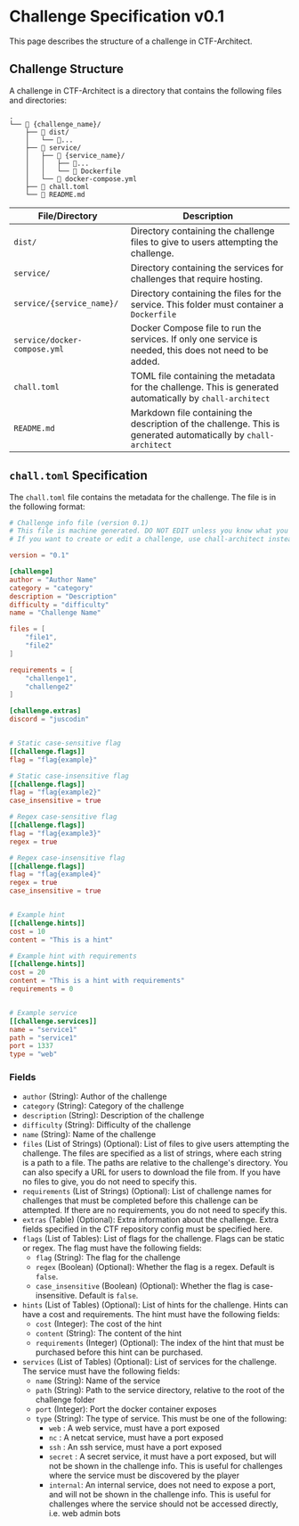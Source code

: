 # Challenge Specification v0.1
This page describes the structure of a challenge in CTF-Architect.

## Challenge Structure
A challenge in CTF-Architect is a directory that contains the following files and directories:

```
.
└── 📁 {challenge_name}/
    ├── 📁 dist/
    │   └── 📄...
    ├── 📁 service/
    │   ├── 📁 {service_name}/
    │   │   ├── 📄...
    │   │   └── 🐋 Dockerfile
    │   └── 🐋 docker-compose.yml
    ├── 📄 chall.toml
    └── 📄 README.md
```

| File/Directory | Description |
| -------------- | ----------- |
| `dist/` | Directory containing the challenge files to give to users attempting the challenge. |
| `service/` | Directory containing the services for challenges that require hosting. |
| `service/{service_name}/` | Directory containing the files for the service. This folder must container a `Dockerfile` |
| `service/docker-compose.yml` | Docker Compose file to run the services. If only one service is needed, this does not need to be added. |
| `chall.toml` | TOML file containing the metadata for the challenge. This is generated automatically by `chall-architect` |
| `README.md` | Markdown file containing the description of the challenge. This is generated automatically by `chall-architect` |

## `chall.toml` Specification
The `chall.toml` file contains the metadata for the challenge. The file is in the following format:

```toml
# Challenge info file (version 0.1)
# This file is machine generated. DO NOT EDIT unless you know what you are doing.
# If you want to create or edit a challenge, use chall-architect instead.

version = "0.1"

[challenge]
author = "Author Name"
category = "category"
description = "Description"
difficulty = "difficulty"
name = "Challenge Name"

files = [
    "file1",
    "file2"
]

requirements = [
    "challenge1",
    "challenge2"
]

[challenge.extras]
discord = "juscodin"


# Static case-sensitive flag
[[challenge.flags]]
flag = "flag{example}"

# Static case-insensitive flag
[[challenge.flags]]
flag = "flag{example2}"
case_insensitive = true

# Regex case-sensitive flag
[[challenge.flags]]
flag = "flag{example3}"
regex = true

# Regex case-insensitive flag
[[challenge.flags]]
flag = "flag{example4}"
regex = true
case_insensitive = true


# Example hint
[[challenge.hints]]
cost = 10
content = "This is a hint"

# Example hint with requirements
[[challenge.hints]]
cost = 20
content = "This is a hint with requirements"
requirements = 0


# Example service
[[challenge.services]]
name = "service1"
path = "service1"
port = 1337
type = "web"
```

### Fields
- `author` (String): Author of the challenge
- `category` (String): Category of the challenge
- `description` (String): Description of the challenge
- `difficulty` (String): Difficulty of the challenge
- `name` (String): Name of the challenge
- `files` (List of Strings) (Optional): List of files to give users attempting the challenge. The files are specified as a list of strings, where each string is a path to a file. The paths are relative to the challenge's directory. You can also specify a URL for users to download the file from. If you have no files to give, you do not need to specify this.
- `requirements` (List of Strings) (Optional): List of challenge names for challenges that must be completed before this challenge can be attempted. If there are no requirements, you do not need to specify this.
- `extras` (Table) (Optional): Extra information about the challenge. Extra fields specified in the CTF repository config must be specified here.
- `flags` (List of Tables): List of flags for the challenge. Flags can be static or regex. The flag must have the following fields:
    - `flag` (String): The flag for the challenge
    - `regex` (Boolean) (Optional): Whether the flag is a regex. Default is `false`.
    - `case_insensitive` (Boolean) (Optional): Whether the flag is case-insensitive. Default is `false`.
- `hints` (List of Tables) (Optional): List of hints for the challenge. Hints can have a cost and requirements. The hint must have the following fields:
    - `cost` (Integer): The cost of the hint
    - `content` (String): The content of the hint
    - `requirements` (Integer) (Optional): The index of the hint that must be purchased before this hint can be purchased.
- `services` (List of Tables) (Optional): List of services for the challenge. The service must have the following fields:
    - `name` (String): Name of the service
    - `path` (String): Path to the service directory, relative to the root of the challenge folder
    - `port` (Integer): Port the docker container exposes
    - `type` (String): The type of service. This must be one of the following:
        - `web`     : A web service, must have a port exposed
        - `nc`      : A netcat service, must have a port exposed
        - `ssh`     : An ssh service, must have a port exposed
        - `secret`  : A secret service, it must have a port exposed, but will not be shown in the challenge info. This is useful for challenges where the service must be discovered by the player
        - `internal`: An internal service, does not need to expose a port, and will not be shown in the challenge info. This is useful for challenges where the service should not be accessed directly, i.e. web admin bots
